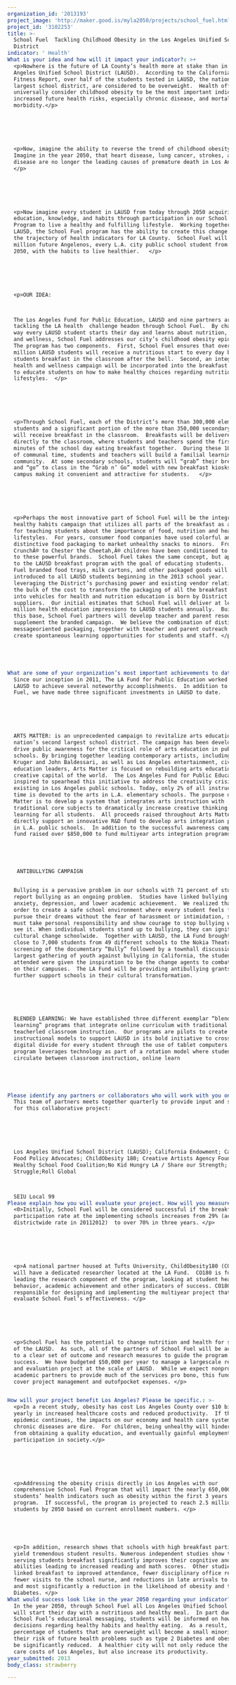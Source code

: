 ```yaml
---
organization_id: '2013193'
project_image: 'http://maker.good.is/myla2050/projects/school_fuel.html'
project_id: '3102253'
title: >-
  School Fuel  Tackling Childhood Obesity in the Los Angeles Unified School
  District
indicator: ' Health'
What is your idea and how will it impact your indicator?: >+
  <p>Nowhere is the future of LA County’s health more at stake than in the Los
  Angeles Unified School District (LAUSD).  According to the California Physical
  Fitness Report, over half of the students tested in LAUSD, the nation’s second
  largest school district, are considered to be overweight.  Health officials
  universally consider childhood obesity to be the most important indicator of
  increased future health risks, especially chronic disease, and mortality &
  morbidity.</p>






  <p>Now, imagine the ability to reverse the trend of childhood obesity in L.A. 
  Imagine in the year 2050, that heart disease, lung cancer, strokes, and liver
  disease are no longer the leading causes of premature death in Los Angeles.
  </p> 






  <p>Now imagine every student in LAUSD from today through 2050 acquiring the
  education, knowledge, and habits through participation in our School Fuel
  Program to live a healthy and fulfilling lifestyle.  Working together with
  LAUSD, the School Fuel program has the ability to create this change and alter
  the trajectory of health indicators for LA County.  School Fuel will equip 2.5
  million future Angelenos, every L.A. city public school student from now to
  2050, with the habits to live healthier.   </p>






  <p>OUR IDEA:



  The Los Angeles Fund for Public Education, LAUSD and nine partners are
  tackling the LA health  challenge headon through School Fuel.  By changing the
  way every LAUSD student starts their day and learns about nutrition, health
  and wellness, School Fuel addresses our city’s childhood obesity epidemic. 
  The program has two components.  First, School Fuel ensures that over half a
  million LAUSD students will receive a nutritious start to every day by serving
  students breakfast in the classroom after the bell.  Second, an integrated
  health and wellness campaign will be incorporated into the breakfast packaging
  to educate students on how to make healthy choices regarding nutrition and
  lifestyles.  </p>






  <p>Through School Fuel, each of the District’s more than 300,000 elementary
  students and a significant portion of the more than 350,000 secondary students
  will receive breakfast in the classroom.  Breakfasts will be delivered
  directly to the classroom, where students and teachers spend the first 10
  minutes of the school day eating breakfast together.  During these 10 minutes
  of communal time, students and teachers will build a familial learning
  community.  At some secondary schools, students will “grab” their breakfasts
  and “go” to class in the “Grab n’ Go” model with new breakfast kiosks on
  campus making it convenient and attractive for students.   </p>






  <p>Perhaps the most innovative part of School Fuel will be the integrated
  healthy habits campaign that utilizes all parts of the breakfast as a platform
  for teaching students about the importance of food, nutrition and healthy
  lifestyles.  For years, consumer food companies have used colorful and
  distinctive food packaging to market unhealthy snacks to minors.  From Cap’n
  CrunchÂ® to Chester the Cheetah,Â® children have been conditioned to respond
  to these powerful brands.  School Fuel takes the same concept, but applies it
  to the LAUSD breakfast program with the goal of educating students.  School
  Fuel branded food trays, milk cartons, and other packaged goods will be
  introduced to all LAUSD students beginning in the 2013 school year.  By
  leveraging the District’s purchasing power and existing vendor relationships,
  the bulk of the cost to transform the packaging of all the breakfast items
  into vehicles for health and nutrition education is born by District
  suppliers.  Our initial estimates that School Fuel will deliver at least 50
  million health education impressions to LAUSD students annually.  Building on
  this base, School Fuel partners will develop teacher and parent resources to
  supplement the branded campaign.  We believe the combination of distinctive,
  messageoriented packaging, together with teacher and parent outreach will
  create spontaneous learning opportunities for students and staff. </p>





What are some of your organization’s most important achievements to date?: >+
  Since our inception in 2011, The LA Fund for Public Education worked with
  LAUSD to achieve several noteworthy accomplishments.  In addition to School
  Fuel, we have made three significant investments in LAUSD to date.






  ARTS MATTER: is an unprecedented campaign to revitalize arts education in the
  nation’s second largest school district. The campaign has been developed to
  drive public awareness for the critical role of arts education in public
  schools. By bringing together leading contemporary artists, including Barbara
  Kruger and John Baldessari, as well as Los Angeles entertainment, civic, and
  education leaders, Arts Matter is focused on rebuilding arts education in the
  creative capital of the world.  The Los Angeles Fund for Public Education was
  inspired to spearhead this initiative to address the creativity crisis
  existing in Los Angeles public schools. Today, only 2% of all instructional
  time is devoted to the arts in L.A. elementary schools. The purpose of Arts
  Matter is to develop a system that integrates arts instruction with
  traditional core subjects to dramatically increase creative thinking and
  learning for all students.  All proceeds raised throughout Arts Matter will
  directly support an innovative R&D fund to develop arts integration programs
  in L.A. public schools.  In addition to the successful awareness campaign, the
  fund raised over $850,000 to fund multiyear arts integration programs.





   ANTIBULLYING CAMPAIGN


  Bullying is a pervasive problem in our schools with 71 percent of students
  report bullying as an ongoing problem.  Studies have linked bullying with
  anxiety, depression, and lower academic achievement.  We realized that in
  order to create a safe school environment where every student feels free to
  pursue their dreams without the fear of harassment or intimidation, students
  must take personal responsibility and show courage to stop bullying when they
  see it. When individual students stand up to bullying, they can ignite a
  cultural change schoolwide.  Together with LAUSD, the LA Fund brought together
  close to 7,000 students from 49 different schools to the Nokia Theatre for a
  screening of the documentary “Bully” followed by a townhall discussion.  The
  largest gathering of youth against bullying in California, the students that
  attended were given the inspiration to be the change agents to combat bullying
  on their campuses.  The LA Fund will be providing antibullying grants to
  further support schools in their cultural transformation.






  BLENDED LEARNING: We have established three different exemplar “blended
  learning” programs that integrate online curriculum with traditional
  teacherled classroom instruction.  Our programs are pilots to create new
  instructional models to support LAUSD in its bold initiative to cross the
  digital divide for every student through the use of tablet computers. Each
  program leverages technology as part of a rotation model where students
  circulate between classroom instruction, online learn





Please identify any partners or collaborators who will work with you on this project.: >-
  This team of partners meets together quarterly to provide input and support
  for this collaborative project:






  Los Angeles Unified School District (LAUSD); California Endowment; California
  Food Policy Advocates; ChildObesity 180; Creative Artists Agency Foundation;
  Healthy School Food Coalition;No Kid Hungry LA / Share our Strength; InnerCity
  Struggle;Roll Global



  SEIU Local 99
Please explain how you will evaluate your project. How will you measure success?: >+
  <0>Initially, School Fuel will be considered successful if the breakfast
  participation rate at the implementing schools increases from 29% (actual
  districtwide rate in 20112012)  to over 70% in three years. </p>






  <p>A national partner housed at Tufts University, ChildObesity180 (CO180),
  will have a dedicated researcher located at the LA Fund.  CO180 is focused on
  leading the research component of the program, looking at student health,
  behavior, academic achievement and other indicators of success. CO180 will be
  responsible for designing and implementing the multiyear project that will
  evaluate School Fuel’s effectiveness. </p>






  <p>School Fuel has the potential to change nutrition and health for students
  of the LAUSD.  As such, all of the partners of School Fuel will be accountable
  to a clear set of outcome and research measures to guide the program towards
  success.  We have budgeted $50,000 per year to manage a largescale research
  and evaluation project at the scale of LAUSD.  While we expect nonprofit and
  academic partners to provide much of the services pro bono, this funding will
  cover project management and outofpocket expenses. </p>


How will your project benefit Los Angeles? Please be specific.: >-
  <p>In a recent study, obesity has cost Los Angeles County over $10 billion
  yearly in increased healthcare costs and reduced productivity.  If the obesity
  epidemic continues, the impacts on our economy and health care system due to
  chronic diseases are dire.  For children, being unhealthy will hinder them
  from obtaining a quality education, and eventually gainful employment and full
  participation in society.</p>






  <p>Addressing the obesity crisis directly in Los Angeles with our
  comprehensive School Fuel Program that will impact the nearly 650,000 LAUSD
  students’ health indicators such as obesity within the first 3 years of the
  program.  If successful, the program is projected to reach 2.5 million
  students by 2050 based on current enrollment numbers. </p>  


   


  <p>In addition, research shows that schools with high breakfast participation
  yield tremendous student results. Numerous independent studies show that
  serving students breakfast significantly improves their cognitive and mental
  abilities leading to increased reading and math scores.  Other studies have
  linked breakfast to improved attendance, fewer disciplinary office referrals,
  fewer visits to the school nurse, and reductions in late arrivals to school,
  and most significantly a reduction in the likelihood of obesity and type 2
  Diabetes. </p>
What would success look like in the year 2050 regarding your indicator?: >-
  In the year 2050, through School Fuel all Los Angeles Unified School students
  will start their day with a nutritious and healthy meal.  In part due to
  School Fuel’s educational messaging, students will be informed on how to make
  decisions regarding healthy habits and healthy eating.  As a result, the
  percentage of students that are overweight will become a small minority and
  their risk of future health problems such as type 2 Diabetes and obesity will
  be significantly reduced.  A healthier city will not only reduce the health
  care costs of Los Angeles, but also increase its productivity. 
year_submitted: 2013
body_class: strawberry

---
```

